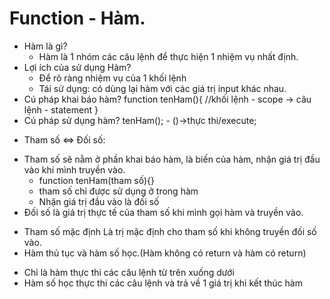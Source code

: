 # Function - Hàm.

- Hàm là gì?
    - Hàm là 1 nhóm các câu lệnh để thực hiện 1 nhiệm vụ nhất định.
- Lợi ích của sử dụng Hàm?
    - Để rõ ràng nhiệm vụ của 1 khối lệnh
    - Tái sử dụng: có dùng lại hàm với các giá trị input khác nhau.
- Cú pháp khai báo hàm?
  function tenHam(){
  //khối lệnh - scope
  -> câu lệnh - statement
  }
- Cú pháp sử dụng hàm?
  tenHam(); - ()->thực thi/execute;
* Tham số <=> Đối số:
- Tham số sẽ nằm ở phần khai báo hàm, là biến của hàm, nhận giá trị đầu vào khi mình truyền vào.
    - function tenHam(tham số){}
    - tham số chỉ được sử dụng ở trong hàm
    - Nhận giá trị đầu vào là đối số
- Đối số là giá trị thực tế của tham số khi mình gọi hàm và truyền vào.
* Tham số mặc định
  Là trị mặc định cho tham số khi không truyền đối số vào.
* Hàm thủ tục và hàm số học.(Hàm không có return và hàm có return)
- Chỉ là hàm thực thi các câu lệnh từ trên xuống dưới
- Hàm số học thực thi các câu lệnh và trả về 1 giá trị khi kết thúc hàm
